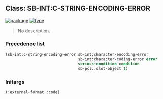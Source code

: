 ## Class: SB-INT:C-STRING-ENCODING-ERROR
[![package](https://img.shields.io/badge/Package-SB--INT-5f9ea0.svg?style=social&colorA=999999)](../) [![type](https://img.shields.io/badge/Type-Class-5f9ea0.svg?style=social&colorA=999999)](../#class) 

> No description.

### Precedence list
```cl
(sb-int:c-string-encoding-error sb-int:character-encoding-error
                                sb-int:character-coding-error error
                                serious-condition condition
                                sb-pcl::slot-object t)
```
### Initargs
```cl
(:external-format :code)
```
